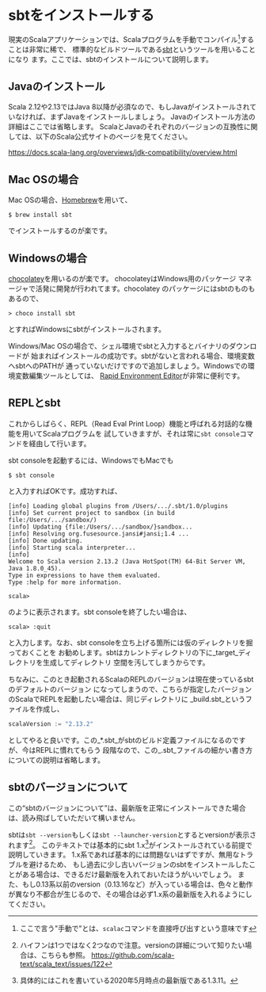 # sbtをインストールする

現実のScalaアプリケーションでは、Scalaプログラムを手動でコンパイル[^scalac]することは非常に稀で、
標準的なビルドツールである[sbt](https://www.scala-sbt.org/release/docs/ja/Setup.html)というツールを用いることになり
ます。ここでは、sbtのインストールについて説明します。

## Javaのインストール

Scala 2.12や2.13ではJava 8以降が必須なので、もしJavaがインストールされていなければ、まずJavaをインストールしましょう。
Javaのインストール方法の詳細はここでは省略します。
ScalaとJavaのそれぞれのバージョンの互換性に関しては、以下のScala公式サイトのページを見てください。

https://docs.scala-lang.org/overviews/jdk-compatibility/overview.html

## Mac OSの場合

Mac OSの場合、[Homebrew](https://brew.sh/index_ja.html)を用いて、

```
$ brew install sbt
```

でインストールするのが楽です。

## Windowsの場合

[chocolatey](https://chocolatey.org/)を用いるのが楽です。
chocolateyはWindows用のパッケージ マネージャで活発に開発が行われてます。chocolatey
のパッケージにはsbtのものもあるので、

```
> choco install sbt
```

とすればWindowsにsbtがインストールされます。

Windows/Mac OSの場合で、シェル環境でsbtと入力するとバイナリのダウンロードが
始まればインストールの成功です。sbtがないと言われる場合、環境変数へsbtへのPATHが
通っていないだけですので追加しましょう。Windowsでの環境変数編集ツールとしては、
[Rapid Environment Editor](http://www.rapidee.com/en/about)が非常に便利です。


## REPLとsbt

これからしばらく、REPL（Read Eval Print Loop）機能と呼ばれる対話的な機能を用いてScalaプログラムを
試していきますが、それは常に`sbt console`コマンドを経由して行います。

sbt consoleを起動するには、WindowsでもMacでも

```
$ sbt console
```

と入力すればOKです。成功すれば、

```
[info] Loading global plugins from /Users/.../.sbt/1.0/plugins
[info] Set current project to sandbox (in build file:/Users/.../sandbox/)
[info] Updating {file:/Users/.../sandbox/}sandbox...
[info] Resolving org.fusesource.jansi#jansi;1.4 ...
[info] Done updating.
[info] Starting scala interpreter...
[info] 
Welcome to Scala version 2.13.2 (Java HotSpot(TM) 64-Bit Server VM, Java 1.8.0_45).
Type in expressions to have them evaluated.
Type :help for more information.

scala> 

```

のように表示されます。sbt consoleを終了したい場合は、

```
scala> :quit
```

と入力します。なお、sbt consoleを立ち上げる箇所には仮のディレクトリを掘っておくことを
お勧めします。sbtはカレントディレクトリの下に_target_ディレクトリを生成してディレクトリ
空間を汚してしまうからです。

ちなみに、このとき起動されるScalaのREPLのバージョンは現在使っているsbtのデフォルトのバージョン
になってしまうので、こちらが指定したバージョンのScalaでREPLを起動したい場合は、同じディレクトリに
_build.sbt_というファイルを作成し、

```scala
scalaVersion := "2.13.2"
```

としてやると良いです。この_*.sbt_がsbtのビルド定義ファイルになるのですが、今はREPLに慣れてもらう
段階なので、この_.sbt_ファイルの細かい書き方についての説明は省略します。


## sbtのバージョンについて

この“sbtのバージョンについて”は、最新版を正常にインストールできた場合は、読み飛ばしていただいて構いません。

sbtは`sbt --version`もしくは`sbt --launcher-version`とするとversionが表示されます[^hyphen]。
このテキストでは基本的にsbt 1.x[^latest]がインストールされている前提で説明していきます。
1.x系であれば基本的には問題ないはずですが、無用なトラブルを避けるため、
もし過去に少し古いバージョンのsbtをインストールしたことがある場合は、できるだけ最新版を入れておいたほうがいいでしょう。
また、もし0.13系以前のversion（0.13.16など）が入っている場合は、色々と動作が異なり不都合が生じるので、その場合は必ず1.x系の最新版を入れるようにしてください。


[^scalac]: ここで言う"手動で"とは、`scalac`コマンドを直接呼び出すという意味です

[^hyphen]: ハイフンは1つではなく2つなので注意。versionの詳細について知りたい場合は、こちらも参照。 https://github.com/scala-text/scala_text/issues/122

[^latest]: 具体的にはこれを書いている2020年5月時点の最新版である1.3.11。
